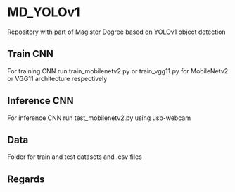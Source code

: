 # MD_YOLOv1
Repository with part of Magister Degree based on YOLOv1 object detection  
      
## Train CNN   
For training CNN run train_mobilenetv2.py or train_vgg11.py for MobileNetv2 or VGG11 architecture respectively
  
## Inference CNN  
For inference CNN run test_mobilenetv2.py using usb-webcam
  
## Data     
Folder for train and test datasets and .csv files

## Regards
